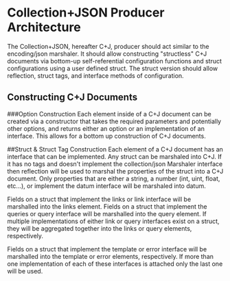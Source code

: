 Collection+JSON Producer Architecture
=====================================
The Collection+JSON, hereafter C+J, producer should act similar to the
encoding/json marshaler. It should allow constructing "structless" C+J documents
via bottom-up self-referential configuration functions and struct configurations
using a user defined struct. The struct version should allow reflection, struct
tags, and interface methods of configuration.

Constructing C+J Documents
--------------------------
###Option Construction
Each element inside of a C+J document can be created via a constructor that
takes the required parameters and potentially other options, and returns either
an option or an implementation of an interface. This allows for a bottom up
construction of C+J documents.

##Struct & Struct Tag Construction
Each element of a C+J document has an interface that can be implemented. Any
struct can be marshaled into C+J. If it has no tags and doesn't implement the
collection/json Marshaler interface then reflection will be used to marshal the
properties of the struct into a C+J document. Only properties that are either a
string, a number (int, uint, float, etc...), or implement the datum interface
will be marshaled into datum.

Fields on a struct that implement the links or link interface will be marshalled
into the links element. Fields on a struct that implement the queries or query
interface will be marshalled into the query element. If multiple implementations
of either link or query interfaces exist on a struct, they will be aggregated
together into the links or query elements, respectively.

Fields on a struct that implement the template or error interface will be
marshalled into the template or error elements, respectively. If more than one
implementation of each of these interfaces is attached only the last one will
be used.
